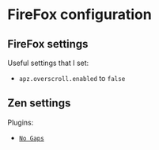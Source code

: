 # FireFox configuration

## FireFox settings

Useful settings that I set:
- `apz.overscroll.enabled` to `false`


## Zen settings

Plugins:
- [`No Gaps`](https://zen-browser.app/mods/bfcc400a-4ecb-4752-bfd2-a68f116a2722)
